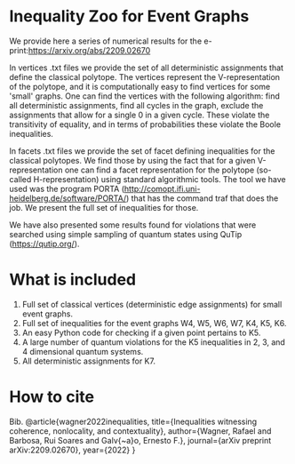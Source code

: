 # Inequality Zoo for Event Graphs

We provide here a series of numerical results for the e-print:https://arxiv.org/abs/2209.02670

In vertices .txt files we provide the set of all deterministic assignments that define the classical polytope. The vertices represent the V-representation of the polytope, and it is computationally easy to find vertices for some 'small' graphs. One can find the vertices with the following algorithm: find all deterministic assignments, find all cycles in the graph, exclude the assignments that allow for a single 0 in a given cycle. These violate the transitivity of equality, and in terms of probabilities these violate the Boole inequalities.

In facets .txt files we provide the set of facet defining inequalities for the classical polytopes. We find those by using the fact that for a given V-representation one can find a facet representation for the polytope (so-called H-representation) using standard algorithmic tools. The tool we have used was the program PORTA (http://comopt.ifi.uni-heidelberg.de/software/PORTA/) that has the command traf that does the job. We present the full set of inequalities for those.

We have also presented some results found for violations that were searched using simple sampling of quantum states using QuTip (https://qutip.org/). 

# What is included

1) Full set of classical vertices (deterministic edge assignments) for small event graphs.
2) Full set of inequalities for the event graphs W4, W5, W6, W7, K4, K5, K6.
3) An easy Python code for checking if a given point pertains to K5.
4) A large number of quantum violations for the K5 inequalities in 2, 3, and 4 dimensional quantum systems.
5) All deterministic assignments for K7.

# How to cite

Bib.
@article{wagner2022inequalities,
  title={Inequalities witnessing coherence, nonlocality, and contextuality},
  author={Wagner, Rafael and Barbosa, Rui Soares and Galv{\~a}o, Ernesto F.},
  journal={arXiv preprint arXiv:2209.02670},
  year={2022}
}
